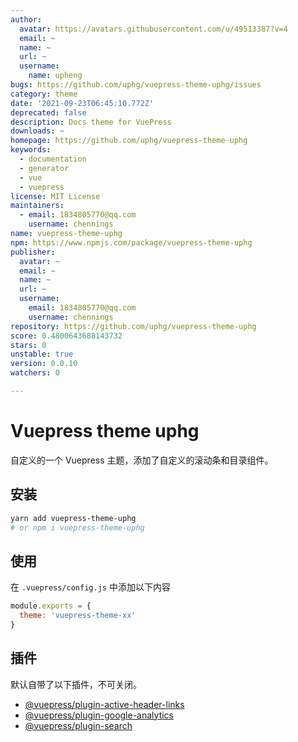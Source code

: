 ```yaml
---
author:
  avatar: https://avatars.githubusercontent.com/u/49513387?v=4
  email: ~
  name: ~
  url: ~
  username:
    name: upheng
bugs: https://github.com/uphg/vuepress-theme-uphg/issues
category: theme
date: '2021-09-23T06:45:10.772Z'
deprecated: false
description: Docs theme for VuePress
downloads: ~
homepage: https://github.com/uphg/vuepress-theme-uphg
keywords:
  - documentation
  - generator
  - vue
  - vuepress
license: MIT License
maintainers:
  - email: 1834805770@qq.com
    username: chennings
name: vuepress-theme-uphg
npm: https://www.npmjs.com/package/vuepress-theme-uphg
publisher:
  avatar: ~
  email: ~
  name: ~
  url: ~
  username:
    email: 1834805770@qq.com
    username: chennings
repository: https://github.com/uphg/vuepress-theme-uphg
score: 0.4800643688143732
stars: 0
unstable: true
version: 0.0.10
watchers: 0

---
```


# Vuepress theme uphg

自定义的一个 Vuepress 主题，添加了自定义的滚动条和目录组件。

## 安装

```sh
yarn add vuepress-theme-uphg
# or npm i vuepress-theme-uphg
```

## 使用

在 `.vuepress/config.js` 中添加以下内容

```js
module.exports = {
  theme: 'vuepress-theme-xx'
}
```

## 插件

默认自带了以下插件，不可关闭。

- [@vuepress/plugin-active-header-links](https://github.com/vuejs/vuepress/tree/master/packages/@vuepress/plugin-active-header-links)
- [@vuepress/plugin-google-analytics](https://github.com/vuejs/vuepress/tree/master/packages/%40vuepress/plugin-google-analytics)
- [@vuepress/plugin-search](https://github.com/vuejs/vuepress/tree/master/packages/%40vuepress/plugin-search)
